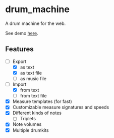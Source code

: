 # drum_machine

A drum machine for the web.

See demo [here](http://jneuendorf.github.io/drum_machine/).


## Features

- [ ] Export
    - [x] as text
    - [x] as text file
    - [ ] as music file
- [ ] Import
    - [x] from text
    - [ ] from text file
- [x] Measure templates (for fast)
- [x] Customizable measure signatures and speeds
- [x] Different kinds of notes
    - [ ] Triplets
- [x] Note volumes
- [x] Multiple drumkits
